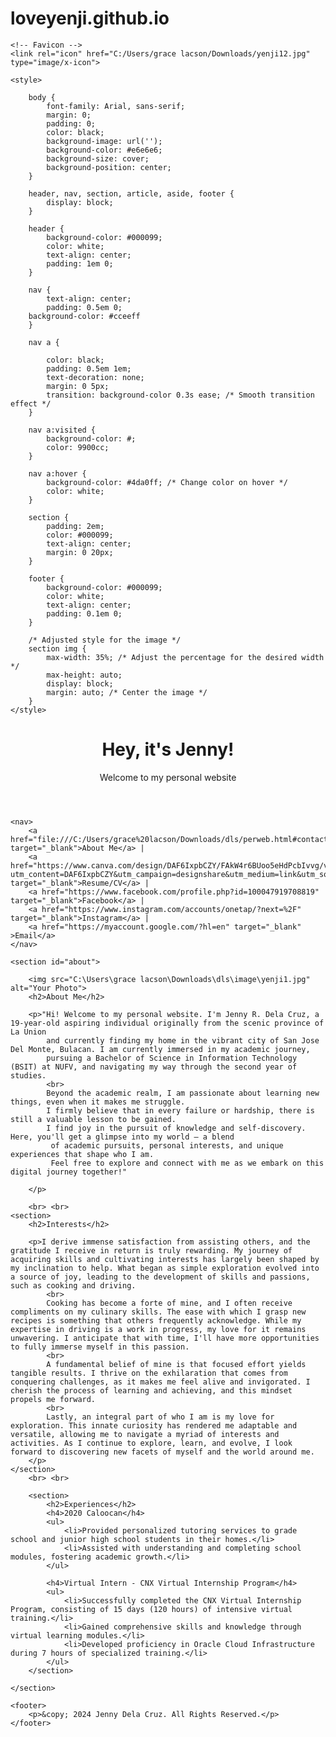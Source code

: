 # loveyenji.github.io
<!DOCTYPE html>
<html lang="en">

<head>
    <meta charset="UTF-8">
    <meta name="viewport" content="width=device-width, initial-scale=1.0">
    <title>Jenny Dela Cruz Personal Website</title>

    <!-- Favicon -->
    <link rel="icon" href="C:/Users/grace lacson/Downloads/yenji12.jpg" type="image/x-icon">

    <style>
        
        body {
            font-family: Arial, sans-serif;
            margin: 0;
            padding: 0;
            color: black;
            background-image: url('');
            background-color: #e6e6e6;
            background-size: cover;
            background-position: center;
        }

        header, nav, section, article, aside, footer {
            display: block;
        }

        header {
            background-color: #000099;
            color: white;
            text-align: center;
            padding: 1em 0;
        }

        nav {
            text-align: center;
            padding: 0.5em 0;
	    background-color: #cceeff
        }

        nav a {
            
            color: black;
            padding: 0.5em 1em;
            text-decoration: none;
            margin: 0 5px;
            transition: background-color 0.3s ease; /* Smooth transition effect */
        }

        nav a:visited {
            background-color: #;
            color: 9900cc;
        }

        nav a:hover {
            background-color: #4da0ff; /* Change color on hover */
            color: white;
        }

        section {
            padding: 2em;
            color: #000099;
            text-align: center;
	        margin: 0 20px;
        }

        footer {
            background-color: #000099;
            color: white;
            text-align: center;
            padding: 0.1em 0;
        }

        /* Adjusted style for the image */
        section img {
            max-width: 35%; /* Adjust the percentage for the desired width */
            max-height: auto;
            display: block;
            margin: auto; /* Center the image */
        }
    </style>
</head>

<body>
    <header>
        <h1>Hey, it's Jenny!</h1>
        <p>Welcome to my personal website</p>
    </header>

    <nav>
        <a href="file:///C:/Users/grace%20lacson/Downloads/dls/perweb.html#contact" target="_blank">About Me</a> |
        <a href="https://www.canva.com/design/DAF6IxpbCZY/FAkW4r6BUoo5eHdPcbIvvg/view?utm_content=DAF6IxpbCZY&utm_campaign=designshare&utm_medium=link&utm_source=editor" target="_blank">Resume/CV</a> |
        <a href="https://www.facebook.com/profile.php?id=100047919708819" target="_blank">Facebook</a> |
        <a href="https://www.instagram.com/accounts/onetap/?next=%2F" target="_blank">Instagram</a> |
        <a href="https://myaccount.google.com/?hl=en" target="_blank" >Email</a>
    </nav>

    <section id="about">

        <img src="C:\Users\grace lacson\Downloads\dls\image\yenji1.jpg" alt="Your Photo">
        <h2>About Me</h2>

        <p>"Hi! Welcome to my personal website. I'm Jenny R. Dela Cruz, a 19-year-old aspiring individual originally from the scenic province of La Union 
            and currently finding my home in the vibrant city of San Jose Del Monte, Bulacan. I am currently immersed in my academic journey, 
            pursuing a Bachelor of Science in Information Technology (BSIT) at NUFV, and navigating my way through the second year of studies.
            <br>
            Beyond the academic realm, I am passionate about learning new things, even when it makes me struggle. 
            I firmly believe that in every failure or hardship, there is still a valuable lesson to be gained. 
            I find joy in the pursuit of knowledge and self-discovery. Here, you'll get a glimpse into my world – a blend
             of academic pursuits, personal interests, and unique experiences that shape who I am. 
             Feel free to explore and connect with me as we embark on this digital journey together!"

        </p>
        
        <br> <br>
    <section>
        <h2>Interests</h2>

        <p>I derive immense satisfaction from assisting others, and the gratitude I receive in return is truly rewarding. My journey of acquiring skills and cultivating interests has largely been shaped by my inclination to help. What began as simple exploration evolved into a source of joy, leading to the development of skills and passions, such as cooking and driving.
            <br>
            Cooking has become a forte of mine, and I often receive compliments on my culinary skills. The ease with which I grasp new recipes is something that others frequently acknowledge. While my expertise in driving is a work in progress, my love for it remains unwavering. I anticipate that with time, I'll have more opportunities to fully immerse myself in this passion.
            <br>
            A fundamental belief of mine is that focused effort yields tangible results. I thrive on the exhilaration that comes from conquering challenges, as it makes me feel alive and invigorated. I cherish the process of learning and achieving, and this mindset propels me forward.
            <br>
            Lastly, an integral part of who I am is my love for exploration. This innate curiosity has rendered me adaptable and versatile, allowing me to navigate a myriad of interests and activities. As I continue to explore, learn, and evolve, I look forward to discovering new facets of myself and the world around me.
        </p>
    </section>
        <br> <br> 
        
        <section>
            <h2>Experiences</h2>
            <h4>2020 Caloocan</h4>
            <ul>
                <li>Provided personalized tutoring services to grade school and junior high school students in their homes.</li>
                <li>Assisted with understanding and completing school modules, fostering academic growth.</li>
            </ul>
        
            <h4>Virtual Intern - CNX Virtual Internship Program</h4>
            <ul>
                <li>Successfully completed the CNX Virtual Internship Program, consisting of 15 days (120 hours) of intensive virtual training.</li>
                <li>Gained comprehensive skills and knowledge through virtual learning modules.</li>
                <li>Developed proficiency in Oracle Cloud Infrastructure during 7 hours of specialized training.</li>
            </ul>
        </section>

    </section>

    <footer>
        <p>&copy; 2024 Jenny Dela Cruz. All Rights Reserved.</p>
    </footer>
</body>

</html>
